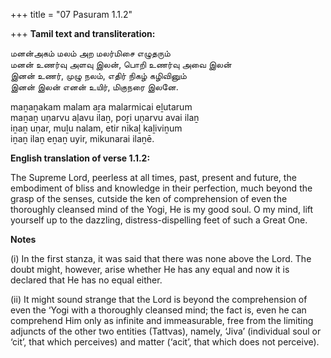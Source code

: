 +++
title = "07 Pasuram 1.1.2"

+++
**Tamil text and transliteration:**

மனன்அகம் மலம் அற மலர்மிசை எழுதரும்  
மனன் உணர்வு அளவு இலன், பொறி உணர்வு அவை இலன்  
இனன் உணர், முழு நலம், எதிர் நிகழ் கழிவினும்  
இனன் இலன் எனன் உயிர், மிகுநரை இலனே.

maṉaṉakam malam aṟa malarmicai eḻutarum  
maṉaṉ uṇarvu aḷavu ilaṉ, poṟi uṇarvu avai ilaṉ  
iṉaṉ uṇar, muḻu nalam, etir nikaḻ kaḻiviṉum  
iṉaṉ ilaṉ eṉaṉ uyir, mikunarai ilaṉē.

**English translation of verse 1.1.2:**

The Supreme Lord, peerless at all times, past, present and future, the embodiment of bliss and knowledge in their perfection, much beyond the grasp of the senses, cutside the ken of comprehension of even the thoroughly cleansed mind of the Yogi, He is my good soul. O my mind, lift yourself up to the dazzling, distress-dispelling feet of such a Great One.

**Notes**

\(i\) In the first stanza, it was said that there was none above the Lord. The doubt might, however, arise whether He has any equal and now it is declared that He has no equal either.

\(ii\) It might sound strange that the Lord is beyond the comprehension of even the ‘Yogi with a thoroughly cleansed mind; the fact is, even he can comprehend Him only as infinite and immeasurable, free from the limiting adjuncts of the other two entities (Tattvas), namely, ‘Jiva’ (individual soul or ‘cit’, that which perceives) and matter (‘acit’, that which does not perceive).


